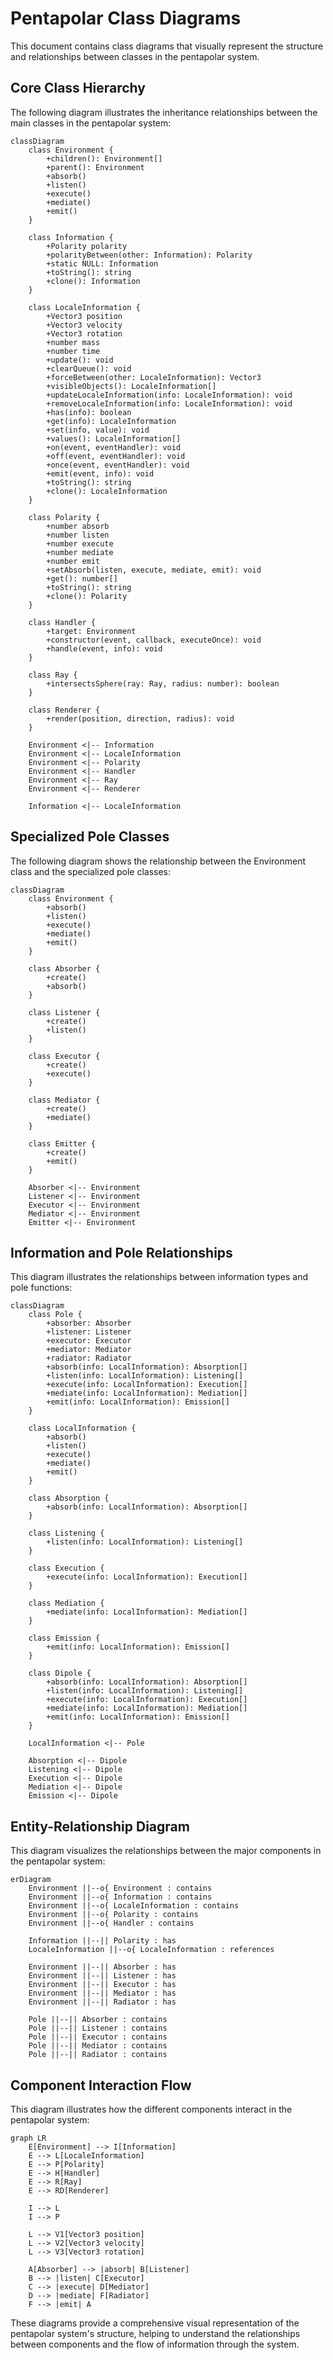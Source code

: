 # Pentapolar Class Diagrams

This document contains class diagrams that visually represent the structure and relationships between classes in the pentapolar system.

## Core Class Hierarchy

The following diagram illustrates the inheritance relationships between the main classes in the pentapolar system:

```mermaid
classDiagram
    class Environment {
        +children(): Environment[]
        +parent(): Environment
        +absorb()
        +listen()
        +execute()
        +mediate()
        +emit()
    }
    
    class Information {
        +Polarity polarity
        +polarityBetween(other: Information): Polarity
        +static NULL: Information
        +toString(): string
        +clone(): Information
    }
    
    class LocaleInformation {
        +Vector3 position
        +Vector3 velocity
        +Vector3 rotation
        +number mass
        +number time
        +update(): void
        +clearQueue(): void
        +forceBetween(other: LocaleInformation): Vector3
        +visibleObjects(): LocaleInformation[]
        +updateLocaleInformation(info: LocaleInformation): void
        +removeLocaleInformation(info: LocaleInformation): void
        +has(info): boolean
        +get(info): LocaleInformation
        +set(info, value): void
        +values(): LocaleInformation[]
        +on(event, eventHandler): void
        +off(event, eventHandler): void
        +once(event, eventHandler): void
        +emit(event, info): void
        +toString(): string
        +clone(): LocaleInformation
    }
    
    class Polarity {
        +number absorb
        +number listen
        +number execute
        +number mediate
        +number emit
        +setAbsorb(listen, execute, mediate, emit): void
        +get(): number[]
        +toString(): string
        +clone(): Polarity
    }
    
    class Handler {
        +target: Environment
        +constructor(event, callback, executeOnce): void
        +handle(event, info): void
    }
    
    class Ray {
        +intersectsSphere(ray: Ray, radius: number): boolean
    }
    
    class Renderer {
        +render(position, direction, radius): void
    }
    
    Environment <|-- Information
    Environment <|-- LocaleInformation
    Environment <|-- Polarity
    Environment <|-- Handler
    Environment <|-- Ray
    Environment <|-- Renderer
    
    Information <|-- LocaleInformation
```

## Specialized Pole Classes

The following diagram shows the relationship between the Environment class and the specialized pole classes:

```mermaid
classDiagram
    class Environment {
        +absorb()
        +listen()
        +execute()
        +mediate()
        +emit()
    }
    
    class Absorber {
        +create()
        +absorb()
    }
    
    class Listener {
        +create()
        +listen()
    }
    
    class Executor {
        +create()
        +execute()
    }
    
    class Mediator {
        +create()
        +mediate()
    }
    
    class Emitter {
        +create()
        +emit()
    }
    
    Absorber <|-- Environment
    Listener <|-- Environment
    Executor <|-- Environment
    Mediator <|-- Environment
    Emitter <|-- Environment
```

## Information and Pole Relationships

This diagram illustrates the relationships between information types and pole functions:

```mermaid
classDiagram
    class Pole {
        +absorber: Absorber
        +listener: Listener
        +executor: Executor
        +mediator: Mediator
        +radiator: Radiator
        +absorb(info: LocalInformation): Absorption[]
        +listen(info: LocalInformation): Listening[]
        +execute(info: LocalInformation): Execution[]
        +mediate(info: LocalInformation): Mediation[]
        +emit(info: LocalInformation): Emission[]
    }
    
    class LocalInformation {
        +absorb()
        +listen()
        +execute()
        +mediate()
        +emit()
    }
    
    class Absorption {
        +absorb(info: LocalInformation): Absorption[]
    }
    
    class Listening {
        +listen(info: LocalInformation): Listening[]
    }
    
    class Execution {
        +execute(info: LocalInformation): Execution[]
    }
    
    class Mediation {
        +mediate(info: LocalInformation): Mediation[]
    }
    
    class Emission {
        +emit(info: LocalInformation): Emission[]
    }
    
    class Dipole {
        +absorb(info: LocalInformation): Absorption[]
        +listen(info: LocalInformation): Listening[]
        +execute(info: LocalInformation): Execution[]
        +mediate(info: LocalInformation): Mediation[]
        +emit(info: LocalInformation): Emission[]
    }
    
    LocalInformation <|-- Pole
    
    Absorption <|-- Dipole
    Listening <|-- Dipole
    Execution <|-- Dipole
    Mediation <|-- Dipole
    Emission <|-- Dipole
```

## Entity-Relationship Diagram

This diagram visualizes the relationships between the major components in the pentapolar system:

```mermaid
erDiagram
    Environment ||--o{ Environment : contains
    Environment ||--o{ Information : contains
    Environment ||--o{ LocaleInformation : contains
    Environment ||--o{ Polarity : contains
    Environment ||--o{ Handler : contains
    
    Information ||--|| Polarity : has
    LocaleInformation ||--o{ LocaleInformation : references
    
    Environment ||--|| Absorber : has
    Environment ||--|| Listener : has
    Environment ||--|| Executor : has
    Environment ||--|| Mediator : has
    Environment ||--|| Radiator : has
    
    Pole ||--|| Absorber : contains
    Pole ||--|| Listener : contains
    Pole ||--|| Executor : contains
    Pole ||--|| Mediator : contains
    Pole ||--|| Radiator : contains
```

## Component Interaction Flow

This diagram illustrates how the different components interact in the pentapolar system:

```mermaid
graph LR
    E[Environment] --> I[Information]
    E --> L[LocaleInformation]
    E --> P[Polarity]
    E --> H[Handler]
    E --> R[Ray]
    E --> RD[Renderer]
    
    I --> L
    I --> P
    
    L --> V1[Vector3 position]
    L --> V2[Vector3 velocity]
    L --> V3[Vector3 rotation]
    
    A[Absorber] --> |absorb| B[Listener]
    B --> |listen| C[Executor]
    C --> |execute| D[Mediator]
    D --> |mediate| F[Radiator]
    F --> |emit| A
```

These diagrams provide a comprehensive visual representation of the pentapolar system's structure, helping to understand the relationships between components and the flow of information through the system.